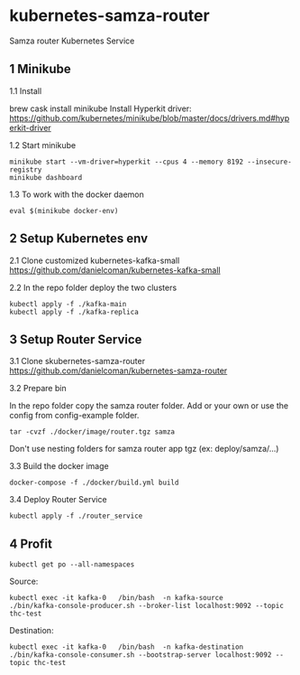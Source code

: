# kubernetes-samza-router
Samza router Kubernetes Service


## 1 Minikube

1.1 Install

brew cask install minikube
Install Hyperkit driver:
https://github.com/kubernetes/minikube/blob/master/docs/drivers.md#hyperkit-driver

1.2 Start minikube
```
minikube start --vm-driver=hyperkit --cpus 4 --memory 8192 --insecure-registry
minikube dashboard
```

1.3 To work with the docker daemon
```
eval $(minikube docker-env)
```

## 2 Setup Kubernetes env

2.1 Clone customized kubernetes-kafka-small
https://github.com/danielcoman/kubernetes-kafka-small

2.2 In the repo folder deploy the two clusters
```
kubectl apply -f ./kafka-main
kubectl apply -f ./kafka-replica
```

## 3 Setup Router Service

3.1 Clone skubernetes-samza-router
https://github.com/danielcoman/kubernetes-samza-router

3.2 Prepare bin

In the repo folder copy the samza router folder.
Add or your own or use the config from config-example folder.
```
tar -cvzf ./docker/image/router.tgz samza
```
Don't use nesting folders for samza router app tgz (ex: deploy/samza/...)

3.3 Build the docker image
```
docker-compose -f ./docker/build.yml build  
```

3.4 Deploy Router Service
```
kubectl apply -f ./router_service
```

## 4 Profit

```
kubectl get po --all-namespaces
```
Source:
```
kubectl exec -it kafka-0   /bin/bash  -n kafka-source
./bin/kafka-console-producer.sh --broker-list localhost:9092 --topic thc-test
```
Destination:
```
kubectl exec -it kafka-0   /bin/bash  -n kafka-destination
./bin/kafka-console-consumer.sh --bootstrap-server localhost:9092 --topic thc-test
```
